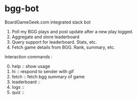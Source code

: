 # bgg-bot
BoardGameGeek.com integrated slack bot

1. Poll my BGG plays and post update after a new play logged.
2. Aggregate and store leaderboard
3. Query support for leaderboard. Stats, etc.
4. Fetch game details from BGG. Rank, summary, etc.


Interaction commands : 

0. help :: show usage
1. hi :: respond to sender with gif
3. fetch <game> :: fetch bgg summary of game
4. leaderboard :: 
5. logs <game> ::
6. quiz :: 
